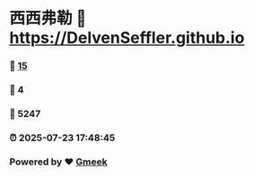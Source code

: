 # 西西弗勒 :link: https://DelvenSeffler.github.io 
### :page_facing_up: [15](https://DelvenSeffler.github.io/tag.html) 
### :speech_balloon: 4 
### :hibiscus: 5247 
### :alarm_clock: 2025-07-23 17:48:45 
### Powered by :heart: [Gmeek](https://github.com/Meekdai/Gmeek)
